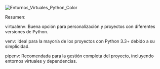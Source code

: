 
![Entornos_Virtuales_Python_Color](https://github.com/user-attachments/assets/2bc2da00-7cb6-4aa5-a045-c129f2b5cb2f)


Resumen:

  virtualenv: Buena opción para personalización y proyectos con diferentes versiones de Python.

  venv: Ideal para la mayoría de los proyectos con Python 3.3+ debido a su simplicidad.

 pipenv: Recomendada para la gestión completa del proyecto, incluyendo entornos virtuales y dependencias.

  
       
